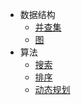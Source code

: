<!-- 导航定义 -->
* 数据结构
	* [并查集](data-structure/union-find.md)
	* [图](data-structure/graph.md)
* 算法
	* [搜索](algorithm/search.md)
	* [排序](algorithm/sort.md)
	* [动态规划](algorithm/dynamic-plan.md)